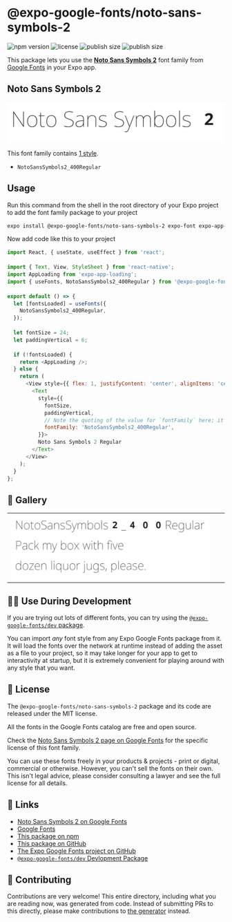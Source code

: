 # @expo-google-fonts/noto-sans-symbols-2

![npm version](https://flat.badgen.net/npm/v/@expo-google-fonts/noto-sans-symbols-2)
![license](https://flat.badgen.net/github/license/expo/google-fonts)
![publish size](https://flat.badgen.net/packagephobia/install/@expo-google-fonts/noto-sans-symbols-2)
![publish size](https://flat.badgen.net/packagephobia/publish/@expo-google-fonts/noto-sans-symbols-2)

This package lets you use the [**Noto Sans Symbols 2**](https://fonts.google.com/specimen/Noto+Sans+Symbols+2) font family from [Google Fonts](https://fonts.google.com/) in your Expo app.

## Noto Sans Symbols 2

![Noto Sans Symbols 2](./font-family.png)

This font family contains [1 style](#-gallery).

- `NotoSansSymbols2_400Regular`

## Usage

Run this command from the shell in the root directory of your Expo project to add the font family package to your project
```sh
expo install @expo-google-fonts/noto-sans-symbols-2 expo-font expo-app-loading
```

Now add code like this to your project
```js
import React, { useState, useEffect } from 'react';

import { Text, View, StyleSheet } from 'react-native';
import AppLoading from 'expo-app-loading';
import { useFonts, NotoSansSymbols2_400Regular } from '@expo-google-fonts/noto-sans-symbols-2';

export default () => {
  let [fontsLoaded] = useFonts({
    NotoSansSymbols2_400Regular,
  });

  let fontSize = 24;
  let paddingVertical = 6;

  if (!fontsLoaded) {
    return <AppLoading />;
  } else {
    return (
      <View style={{ flex: 1, justifyContent: 'center', alignItems: 'center' }}>
        <Text
          style={{
            fontSize,
            paddingVertical,
            // Note the quoting of the value for `fontFamily` here; it expects a string!
            fontFamily: 'NotoSansSymbols2_400Regular',
          }}>
          Noto Sans Symbols 2 Regular
        </Text>
      </View>
    );
  }
};

```

## 🔡 Gallery


||||
|-|-|-|
|![NotoSansSymbols2_400Regular](./NotoSansSymbols2_400Regular.ttf.png)||||


## 👩‍💻 Use During Development

If you are trying out lots of different fonts, you can try using the [`@expo-google-fonts/dev` package](https://github.com/expo/google-fonts/tree/master/font-packages/dev#readme).

You can import *any* font style from any Expo Google Fonts package from it. It will load the fonts
over the network at runtime instead of adding the asset as a file to your project, so it may take longer
for your app to get to interactivity at startup, but it is extremely convenient
for playing around with any style that you want.

## 📖 License

The `@expo-google-fonts/noto-sans-symbols-2` package and its code are released under the MIT license.

All the fonts in the Google Fonts catalog are free and open source.

Check the [Noto Sans Symbols 2 page on Google Fonts](https://fonts.google.com/specimen/Noto+Sans+Symbols+2) for the specific license of this font family.

You can use these fonts freely in your products & projects - print or digital, commercial or otherwise. However, you can't sell the fonts on their own. This isn't legal advice, please consider consulting a lawyer and see the full license for all details.

## 🔗 Links

- [Noto Sans Symbols 2 on Google Fonts](https://fonts.google.com/specimen/Noto+Sans+Symbols+2)
- [Google Fonts](https://fonts.google.com/)
- [This package on npm](https://www.npmjs.com/package/@expo-google-fonts/noto-sans-symbols-2)
- [This package on GitHub](https://github.com/expo/google-fonts/tree/master/font-packages/noto-sans-symbols-2)
- [The Expo Google Fonts project on GitHub](https://github.com/expo/google-fonts)
- [`@expo-google-fonts/dev` Devlopment Package](https://github.com/expo/google-fonts/tree/master/font-packages/dev)

## 🤝 Contributing

Contributions are very welcome! This entire directory, including what you are reading now, was generated from code. Instead of submitting PRs to this directly, please make contributions to [the generator](https://github.com/expo/google-fonts/tree/master/packages/generator) instead.
